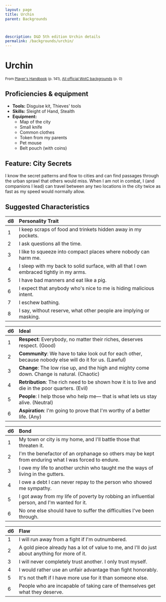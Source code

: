 ```yaml
---
layout: page
title: Urchin
parent: Backgrounds



description: D&D 5th edition Urchin details
permalink: /backgrounds/urchin/
---
```

# Urchin

<small>From <a target="_blank" href="https://dnd.wizards.com/products/tabletop-games/rpg-products/rpg_playershandbook">Player's Handbook</a> (p. 141), <a target="_blank" href="https://flapkan.com/faq#What-is-the-source-All-official-WotC-backgrounds-and-how-does-it-work">All official WotC backgrounds</a> (p. 0)</small>


## Proficiencies & equipment

- **Tools:** Disguise kit, Thieves' tools
- **Skills:** Sleight of Hand, Stealth
- **Equipment:** 
  - Map of the city
  - Small knife
  - Common clothes
  - Token from my parents
  - Pet mouse
  - Belt pouch (with coins)

## Feature: City Secrets


I know the secret patterns and flow to cities and can find passages through the urban sprawl that others would miss. When I am not in combat, I (and companions I lead) can travel between any two locations in the city twice as fast as my speed would normally allow.

## Suggested Characteristics


| d8 | Personality Trait |
|:----------------------------|:------------------|
| 1 | I keep scraps of food and trinkets hidden away in my pockets. |
| 2 | I ask questions all the time. |
| 3 | I like to squeeze into compact places where nobody can harm me. |
| 4 | I sleep with my back to solid surface, with all that I own embraced tightly in my arms. |
| 5 | I have bad manners and eat like a pig. |
| 6 | I expect that anybody who's nice to me is hiding malicious intent. |
| 7 | I eschew bathing. |
| 8 | I say, without reserve, what other people are implying or masking. |

| d6 | Ideal |
|:----------------------------|:------|
| 1 | **Respect**: Everybody, no matter their riches, deserves respect. (Good) |
| 2 | **Community**: We have to take look out for each other, because nobody else will do it for us. (Lawful) |
| 3 | **Change**: The low rise up, and the high and mighty come down. Change is natural. (Chaotic) |
| 4 | **Retribution**: The rich need to be shown how it is to live and die in the poor quarters. (Evil) |
| 5 | **People**: I help those who help me― that is what lets us stay alive. (Neutral) |
| 6 | **Aspiration**: I'm going to prove that I'm worthy of a better life. (Any) |

| d6 | Bond |
|:----------------------------|:------------------|
| 1 | My town or city is my home, and I'll battle those that threaten it. |
| 2 | I'm the benefactor of an orphanage so others may be kept from enduring what I was forced to endure. |
| 3 | I owe my life to another urchin who taught me the ways of living in the gutters. |
| 4 | I owe a debt I can never repay to the person who showed me sympathy. |
| 5 | I got away from my life of poverty by robbing an influential person, and I'm wanted for it. |
| 6 | No one else should have to suffer the difficulties I've been through. |

| d6 | Flaw |
|:----------------------------|:------------------|
| 1 | I will run away from a fight if I'm outnumbered. |
| 2 | A gold piece already has a lot of value to me, and I'll do just about anything for more of it. |
| 3 | I will never completely trust another. I only trust myself. |
| 4 | I would rather use an unfair advantage than fight honorably. |
| 5 | It's not theft if I have more use for it than someone else. |
| 6 | People who are incapable of taking care of themselves get what they deserve. |